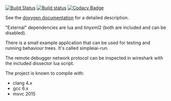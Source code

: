 [![Build Status](https://travis-ci.org/mgerhardy/simpleai.svg?branch=master)](https://travis-ci.org/mgerhardy/simpleai)
[![Build status](https://ci.appveyor.com/api/projects/status/lo1co9g9xfxft4ui?svg=true)](https://ci.appveyor.com/project/mgerhardy/simpleai)
[![Codacy Badge](https://api.codacy.com/project/badge/Grade/d549361de7964845984a6e505379ba33)](https://www.codacy.com/app/martin-gerhardy/simpleai?utm_source=github.com&amp;utm_medium=referral&amp;utm_content=mgerhardy/simpleai&amp;utm_campaign=Badge_Grade)

See the [doxygen documentation](http://mgerhardy.github.io/simpleai/) for a detailed description.

"External" dependencies are lua and tinyxml2 (both are included and can be disabled).

There is a small example application that can be used for testing and running behaviour trees.
It's called simpleiai-run.

The remote debugger network protocol can be inspected in wireshark with the included dissector
lua script.

The project is known to compile with:
* clang 4.x
* gcc 6.x
* msvc 2015
